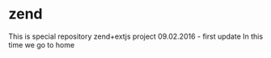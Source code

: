# zend
This is special repository zend+extjs project
09.02.2016 - first update
In this time we go to home
